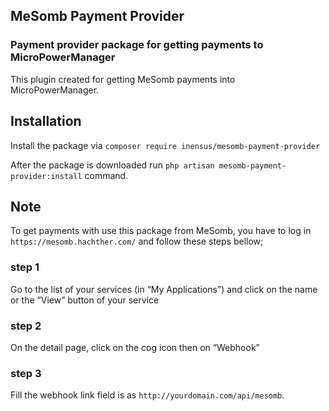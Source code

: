 ## MeSomb Payment Provider

### Payment provider package for getting payments to MicroPowerManager

This plugin created for getting MeSomb payments into MicroPowerManager.

## Installation

Install the package via `composer require inensus/mesomb-payment-provider`

After the package is downloaded run `php artisan mesomb-payment-provider:install` command.

## Note

To get payments with use this package from MeSomb, you have to log in `https://mesomb.hachther.com/`
and follow these steps bellow;

### step 1

Go to the list of your services (in “My Applications”) and click on the name or the “View” button of your service

### step 2

On the detail page, click on the cog icon then on “Webhook”

### step 3

Fill the webhook link field is as `http://yourdomain.com/api/mesomb`.
